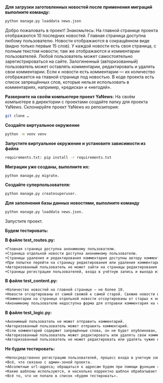 **Для загрузки заготовленных новостей после применения миграций выполните команду:**
```bash
python manage.py loaddata news.json
```
Добро пожаловать в проект! Знакомьтесь:
На главной странице проекта отображаются 10 последних новостей. Главная страница доступна любому пользователю. Новости отображаются в сокращённом виде (видно только первые 15 слов).
У каждой новости есть своя страница, с полным текстом новости; там же отображаются и комментарии пользователей.
Любой пользователь может самостоятельно зарегистрироваться на сайте.
Залогиненный (авторизованный) пользователь может оставлять комментарии, редактировать и удалять свои комментарии.
Если к новости есть комментарии — их количество отображается на главной странице под новостью.
В коде проекта есть список запрещённых слов, которые нельзя использовать в комментариях, например, «редиска» и «негодяй».


**Разверните на своём компьютере проект YaNews:**
На своём компьютере в директории с проектами создайте папку для проекта YaNews.
Склонируйте проект YaNews из репозитория: 
```bash
git clone …
```
**Создайте виртуальное окружение**
```bash 
python -m venv venv
```
**Запустите виртуальное окружение и установите зависимости из файла**
```bash 
requirements.txt: pip install -r requirements.txt
```
**Миграции уже созданы, выполните их:**
```bash 
python manage.py migrate.
```
**Cоздайте суперпользователя:** 
```bash 
python manage.py createsuperuser.
```
**Для заполнения базы данных новостями, выполните команду**
```bash 
python manage.py loaddata news.json.
```
Запустите проект.


**Будем тестировать:**

**В файле test_routes.py:**
```bash 
+Главная страница доступна анонимному пользователю.
+Страница отдельной новости доступна анонимному пользователю.
+Страницы удаления и редактирования комментария доступны автору комментария.
+При попытке перейти на страницу редактирования или удаления комментария анонимный пользователь перенаправляется на страницу авторизации.
+Авторизованный пользователь не может зайти на страницы редактирования или удаления чужих комментариев (возвращается ошибка 404).
+Страницы регистрации пользователей, входа в учётную запись и выхода из неё доступны анонимным пользователям.
```
**В файле test_content.py:**
```bash 
+Количество новостей на главной странице — не более 10.
+Новости отсортированы от самой свежей к самой старой. Свежие новости в начале списка.
+Комментарии на странице отдельной новости отсортированы от старых к новым: старые в начале списка, новые — в конце.
+Анонимному пользователю недоступна форма для отправки комментария на странице отдельной новости, а авторизованному доступна.
```
**В файле test_logic.py:**
```bash 
+Анонимный пользователь не может отправить комментарий.
+Авторизованный пользователь может отправить комментарий.
+Если комментарий содержит запрещённые слова, он не будет опубликован, а форма вернёт ошибку.
+Авторизованный пользователь может редактировать или удалять свои комментарии.
+Авторизованный пользователь не может редактировать или удалять чужие комментарии.
```
**Не будем тестировать:**
```bash 
+Непосредственно регистрацию пользователей, процесс входа в учетную запись и выхода из неё.
+Всё, что связано с админ-зоной проекта.
+Абсолютные url-адреса; обращаться к адресам будем при помощи функции reverse('name').
+Какие шаблоны используются, и насколько корректно шаблон обрабатывает полученную от Django информацию. Например, если в шаблон передается список объектов, мы будем считать, что они выводятся все, а их сортировка не меняется.
+Всё то, что не попало в список «будем тестировать».
```

